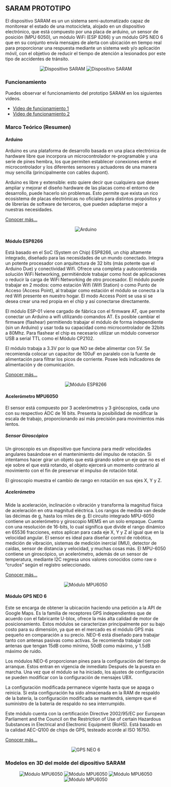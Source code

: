 ## **SARAM PROTOTIPO**

El dispositivo SARAM es un un sistema semi-automatizado capaz de monitorear el estado de una motocicleta, alojado en un dispositivo electrónico, que está compuesto por una placa de arduino, un sensor de posición (MPU 6050), un módulo WiFi (ESP 8266) y un módulo GPS NEO 6 que en su conjunto envía mensajes de alerta con ubicación en tiempo real para proporcionar una respuesta mediante un sistema web y/o aplicación móvil, con el objetivo de reducir el tiempo de atención a lesionados por este tipo de accidentes de tránsito.

<center>

![Dispositivo SARAM](data_readme/dispositivo_saram.png)
![Dispositivo SARAM](data_readme/dispositivo_saram_2.png)

</center>

### Funcionamiento

Puedes observar el funcionamiento del prototipo SARAM en los siguientes videos.

* [Video de funcionamiento 1](https://vimeo.com/562487078)
* [Video de funcionamiento 2](https://vimeo.com/562503063)

### Marco Teórico (Resumen)

#### Arduino

Arduino es una plataforma de desarrollo basada en una placa electrónica de hardware libre que incorpora un microcontrolador re-programable y una serie de pines hembra, los que permiten establecer conexiones entre el microcontrolador y los diferentes sensores y actuadores de una manera muy sencilla (principalmente con cables dupont).

Arduino es libre y extensible: esto quiere decir que cualquiera que desee ampliar y mejorar el diseño hardware de las placas como el entorno de desarrollo, puede hacerlo sin problemas. Esto permite que exista un rico ecosistema de placas electrónicas no oficiales para distintos propósitos y de librerías de software de terceros, que pueden adaptarse mejor a nuestras necesidades.

[Conocer más...](https://arduino.cl/arduino-uno/)

<center>

![Arduino](data_readme/arduino.png)

</center>

#### Módulo ESP8266

Está basado en el SoC (System on Chip) ESP8266, un chip altamente integrado, diseñado para las necesidades de un mundo conectado. Integra un potente procesador con arquitectura de 32 bits (más potente que el Arduino Due) y conectividad Wifi. Ofrece una completa y autocontenida solución WiFi Networking, permitiéndole trabajar como host de aplicaciones o reducir la carga de WiFi Networking de otro procesador. El módulo puede trabajar en 2 modos: como estación Wifi (Wifi Station) o como Punto de Acceso (Access Point), al trabajar como estación el módulo se conecta a la red Wifi presente en nuestro hogar. El modo Access Point se usa si se desea crear una red propia en el chip y así conectarse directamente.

El módulo ESP-01 viene cargado de fábrica con el firmware AT, que permite conectar un Arduino a wifi utilizando comandos AT. Es posible cambiar el firmware (flashear) permitiendo trabajar el módulo de forma independiente (sin un Arduino) y usar toda su capacidad como microcontrolador de 32bits a 80Mhz. Para flashear el chip es necesario utilizar un módulo conversor USB a serial TTL como el Módulo CP2102.

El módulo trabaja a 3.3V por lo que NO se debe alimentar con 5V. Se recomienda colocar un capacitor de 100uF en paralelo con la fuente de alimentación para filtrar los picos de corriente. Posee leds indicadores de alimentación y de comunicación.

[Conocer más...](https://naylampmechatronics.com/inalambrico/48-modulo-wifi-serial-esp-01-esp8266.html)

<center>

![Módulo ESP8266](data_readme/esp8266.png)

</center>

#### Acelerómetro MPU6050

El sensor está compuesto por 3 acelerómetros y 3 giróscopios, cada uno con su respectivo ADC de 16 bits. Presenta la posibilidad de modificar la escala de trabajo, proporcionando así más precisión para movimientos más lentos.

##### Sensor Giroscópico

Un giroscopio es un dispositivo que funciona para medir velocidades angulares basándose en el mantenimiento del impulso de rotación. Si intentamos hacer girar un objeto que está girando sobre un eje que no es el eje sobre el que está rotando, el objeto ejercerá un momento contrario al movimiento con el fin de preservar el impulso de rotación total.

El giroscopio muestra el cambio de rango en rotación en sus ejes X, Y y Z.

##### Acelerómetro

Mide la aceleración, inclinación o vibración y transforma la magnitud física de aceleración en otra magnitud eléctrica. Los rangos de medida van desde las décimas de g, hasta los miles de g.
El circuito integrado MPU-6050 contiene un acelerómetro y giroscopio MEMS en un solo empaque. Cuenta con una resolución de 16-bits, lo cual significa que divide el rango dinámico en 65536 fracciones, estos aplican para cada eje X, Y y Z al igual que en la velocidad angular. El sensor es ideal para diseñar control de robótica, medición de vibración, sistemas de medición inercial (IMU), detector de caídas, sensor de distancia y velocidad, y muchas cosas más. El MPU-6050 contiene un giroscópico, un acelerómetro, además de un sensor de temperatura, mediante I2C regresa unos valores conocidos como raw o “crudos” según el registro seleccionado.

[Conocer más...](https://hetpro-store.com/TUTORIALES/modulo-acelerometro-y-giroscopio-mpu6050-i2c-twi/)

<center>

![Módulo MPU6050](data_readme/mpu6050.png)

</center>

#### Módulo GPS NEO 6

Este se encarga de obtener la ubicación haciendo una petición a la API de Google Maps. Es la familia de receptores GPS independientes que de acuerdo con el fabricante U-blox, ofrece la más alta calidad de motor de posicionamiento. Estos módulos se caracterizan principalmente por su bajo costo para su dimensión, ya que en el mercado es el módulo GPS más pequeño en comparación a su precio. NEO-6 está diseñado para trabajar tanto con antenas pasivas como activas. Se recomienda trabajar con antenas que tengan 15dB como mínimo, 50dB como máximo, y 1.5dB máximo de ruido.

Los módulos NEO-6 proporcionan pines para la configuración del tiempo de arranque. Estos entran en vigencia de inmediato Después de la puesta en marcha. Una vez que el módulo se ha iniciado, los ajustes de configuración se pueden modificar con la configuración de mensajes UBX.

La configuración modificada permanece vigente hasta que se apaga o reinicia. Si esta configuración ha sido almacenada en la RAM de respaldo de la batería, la configuración modificada se mantendrá, siempre que el suministro de la batería de respaldo no sea interrumpido.

Este módulo cuenta con la certificación Directive 2002/95/EC por European Parliament and the Council on the Restriction of Use of certain Hazardous Substances in Electrical and Electronic Equipment (RoHS). Está basado en la calidad AEC-Q100 de chips de GPS, testeado acorde al ISO 16750.

[Conocer más...](https://naylampmechatronics.com/blog/18_Tutorial-M%C3%B3dulo-GPS-con-Arduino.html)

<center>

![GPS NEO 6](data_readme/gpsneo.jpg)

</center>

### Modelos en 3D del molde del dipositivo SARAM

<center>

![Módulo MPU6050](data_readme/3d_saram_00.png)
![Módulo MPU6050](data_readme/3d_saram_01.png)
![Módulo MPU6050](data_readme/3d_saram_02.png)
![Módulo MPU6050](data_readme/3d_saram_03.png)

</center>
